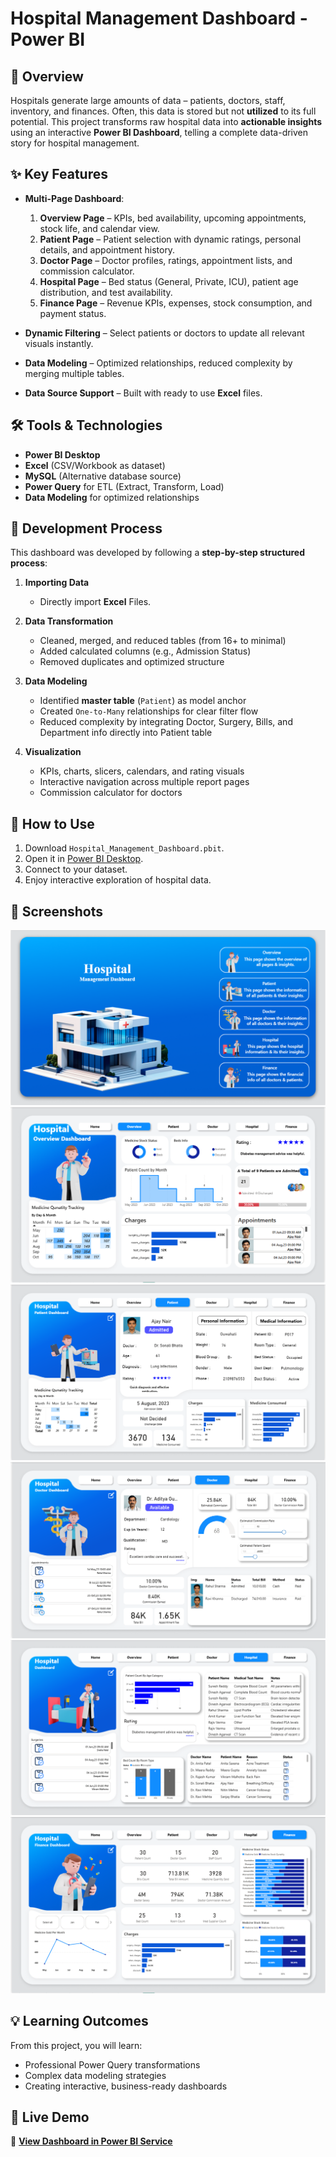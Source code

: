 # Hospital Management Dashboard - Power BI

## 🏥 Overview
Hospitals generate large amounts of data – patients, doctors, staff, inventory, and finances. Often, this data is stored but not **utilized** to its full potential. This project transforms raw hospital data into **actionable insights** using an interactive **Power BI Dashboard**, telling a complete data-driven story for hospital management.

## ✨ Key Features
- **Multi-Page Dashboard**:
  1. **Overview Page** – KPIs, bed availability, upcoming appointments, stock life, and calendar view.
  2. **Patient Page** – Patient selection with dynamic ratings, personal details, and appointment history.
  3. **Doctor Page** – Doctor profiles, ratings, appointment lists, and commission calculator.
  4. **Hospital Page** – Bed status (General, Private, ICU), patient age distribution, and test availability.
  5. **Finance Page** – Revenue KPIs, expenses, stock consumption, and payment status.
  
- **Dynamic Filtering** – Select patients or doctors to update all relevant visuals instantly.
- **Data Modeling** – Optimized relationships, reduced complexity by merging multiple tables.
- **Data Source Support** – Built with ready to use **Excel** files.

## 🛠 Tools & Technologies
- **Power BI Desktop**
- **Excel** (CSV/Workbook as dataset)
- **MySQL** (Alternative database source)
- **Power Query** for ETL (Extract, Transform, Load)
- **Data Modeling** for optimized relationships

## 📖 Development Process
This dashboard was developed by following a **step-by-step structured process**:
1. **Importing Data**  
   - Directly import **Excel** Files.

2. **Data Transformation**  
   - Cleaned, merged, and reduced tables (from 16+ to minimal)  
   - Added calculated columns (e.g., Admission Status)  
   - Removed duplicates and optimized structure

3. **Data Modeling**  
   - Identified **master table** (`Patient`) as model anchor  
   - Created `One-to-Many` relationships for clear filter flow  
   - Reduced complexity by integrating Doctor, Surgery, Bills, and Department info directly into Patient table

4. **Visualization**  
   - KPIs, charts, slicers, calendars, and rating visuals  
   - Interactive navigation across multiple report pages  
   - Commission calculator for doctors

## 🚀 How to Use
1. Download `Hospital_Management_Dashboard.pbit`.
2. Open it in [Power BI Desktop](https://powerbi.microsoft.com/desktop/).
3. Connect to your dataset.
4. Enjoy interactive exploration of hospital data.

## 📸 Screenshots
![Home](Home.png)
![Overview](Overview.png)
![Patient](Patient.png)
![Doctor](Doctor.png)
![Hospital](Hospital.png)
![Finance](Finance.png)

## 💡 Learning Outcomes
From this project, you will learn:
- Professional Power Query transformations
- Complex data modeling strategies
- Creating interactive, business-ready dashboards

## 🚀 Live Demo
🔗 **[View Dashboard in Power BI Service](https://app.powerbi.com/view?r=eyJrIjoiNzI2MzIyYmEtM2QzMC00MDA3LTljY2ItMzg3NGY5M2EwY2E5IiwidCI6ImNmMDRkMTExLTAxMDQtNDYyNC1iN2M3LTkxNWJmNjBkYjg4ZSJ9)**
